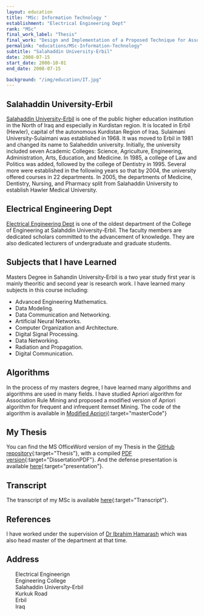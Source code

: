 ```yaml
---
layout: education
title: "MSc: Information Technology "
establishment: "Electrical Engineering Dept"
rank: "MSc"
final_work_label: "Thesis"
final_work: "Design and Implementation of a Proposed Technique for Association Rule Mining"
permalink: "educations/MSc-Information-Technology"
subtitle: "Salahaddin University-Erbil"
date: 2008-07-15
start_date: 2000-10-01
end_date: 2008-07-15

background: "/img/education/IT.jpg"
---
```


## Salahaddin University-Erbil

[Salahaddin University-Erbil](http://su.edu.krd/) is one of the public higher education institution in the North of Iraq and especially in Kurdistan region. It is located in Erbil (Hewler), capital of the autonomous Kurdistan Region of Iraq. Sulaimani University-Sulaimani was established in 1968. It was moved to Erbil in 1981 and changed its name to Salaheddin university. Initially, the university included seven Academic Colleges: Science, Agriculture, Engineering, Administration, Arts, Education, and Medicine. In 1985, a college of Law and Politics was added, followed by the college of Dentistry in 1995. Several more were established in the following years so that by 2004, the university offered courses in 22 departments. In 2005, the departments of Medicine, Dentistry, Nursing, and Pharmacy split from Salahaddin University to establish Hawler Medical University.

## Electrical Engineering Dept

[Electrical Engineering Dept](http://colleges.su.edu.krd/engineering/electrical-engineering-department/about/) is one of the oldest department of the College of Engineering at Salahddin University-Erbil. The faculty members are dedicated scholars committed to the advancement of knowledge. They are also dedicated lecturers of undergraduate and graduate students.

## Subjects that I have Learned

Masters Degree in Sahandin University-Erbil is a two year study first year is mainly theoritic and second year is research work. I have learned many subjects in this course including:

- Advanced Engineering Mathematics.
- Data Modeling.
- Data Communication and Networking.
- Artificial Neural Networks.
- Computer Organization and Architecture.
- Digital Signal Processing.
- Data Networking.
- Radiation and Propagation.
- Digital Communication.

## Algorithms

In the process of my masters degree, I have learned many algorithms and algorithms are used in many fields. I have studied Apriori algorithm for Association Rule Mining and proposed a modified version of Apriori algorithm for frequent and infrequent itemset Mining. The code of the algorithm is available in [Modified Apriori](https://github.com/polla-fattah/Associasion-mining-variation){:target="masterCode"}

## My Thesis

You can find the MS OfficeWord version of my Thesis in the [GitHub repository](https://github.com/polla-fattah/Thesis){:target="Thesis"}, with a compiled [PDF version](https://github.com/polla-fattah/Thesis/blob/main/thesis.pdf){:target="DissertationPDF"}. And the defense presentation is available [here](https://github.com/polla-fattah/Thesis/blob/main/defense%20Seminar.ppt){:target="presentation"}.

## Transcript

The transcript of my MSc is available [here]("/img/education/MScTranscript.jpg"){:target="Transcript"}.

## References

I have worked under the supervision of [Dr Ibrahim Hamarash](https://www.researchgate.net/profile/Ibrahim-Hamarash) which was also head master of the department at that time.

## Address

  <div class="address">
    <a style="text-decoration:none;" target="maplocation" href="https://goo.gl/maps/vJrNSVWuvzaJeZWP7">
    <ul>
      <li style="list-style: none;">
          <i class="fas fa-map-marker"></i>
          <span class="address-label">Electrical&nbsp;Engineerign</span>
      </li>
      <li style="list-style: none;">
          <i class="fas fa-university"></i>
          <span class="address-label">Engineering&nbsp;College</span>
      </li>
      <li style="list-style: none;">
          <i class="fas fa-university"></i>
          <span class="address-label">Salahaddin&nbsp;University-Erbil</span>
      </li>
      <li style="list-style: none;">
          <i class="fas fa-road"></i>
          <span class="address-label">Kurkuk&nbsp;Road</span>
      </li>
      <li style="list-style: none;">
          <i class="fas fa-city"></i>
          <span class="address-label">Erbil</span>
      </li>
      <li style="list-style: none;">
          <i class="fas fa-map"></i>
          <span class="address-label">Iraq</span>
      </li>
    </ul>
  </a>
</div>
